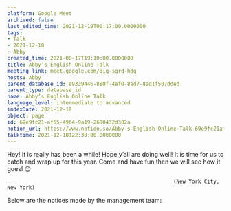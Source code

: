 ```yaml
---
platform: Google Meet
archived: false
last_edited_time: 2021-12-19T00:17:00.0000000
tags:
- Talk
- 2021-12-18
- Abby
created_time: 2021-08-17T19:10:00.0000000
title: Abby’s English Online Talk
meeting_link: meet.google.com/qig-sgrd-hdg
hosts: Abby
parent_database_id: e9339446-880f-4ef0-8ad7-8ad1f507dded
parent_type: database_id
name: Abby’s English Online Talk
language_level: intermediate to advanced
indexDate: 2021-12-18
object: page
id: 69e9fc21-af55-4964-9a19-2680432d382a
notion_url: https://www.notion.so/Abby-s-English-Online-Talk-69e9fc21af5549649a192680432d382a
talktime: 2021-12-18T22:30:00.0000000
---
```


Hey! It is really has been a while! Hope y’all are doing well! It is time for us to catch and wrap up for this year. Come and have fun then we will see how it goes! 😊



                                                          (New York City, New York)



Below are the notices made by the management team:


